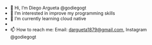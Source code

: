 - 👋 Hi, I’m Diego Argueta @godiegogt
- 👀 I’m interested in improve my programming skills
- 🌱 I’m currently learning cloud native
- 
- 📫 How to reach me: Email: dargueta1879@gmail.com, Instagram @godiegogt

<!---
godiegogt/godiegogt is a ✨ special ✨ repository because its `README.md` (this file) appears on your GitHub profile.
You can click the Preview link to take a look at your changes.
--->
